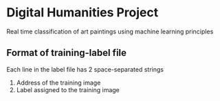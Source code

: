 Digital Humanities Project
==========================

Real time classification of art paintings using machine learning principles

Format of training-label file
-----------------------------
Each line in the label file has 2 space-separated strings
1. Address of the training image
2. Label assigned to the training image

